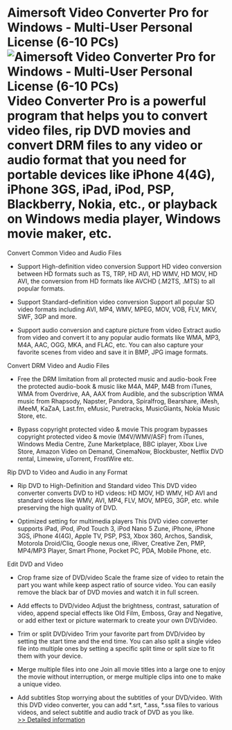 # Aimersoft Video Converter Pro for Windows - Multi-User Personal License (6-10 PCs)<br />![Aimersoft Video Converter Pro for Windows - Multi-User Personal License (6-10 PCs)](https://mycommerce.akamaized.net/api/pimages/P300952615/BIG/300952615.PNG)<br />Video Converter Pro is a powerful program that helps you to convert video files, rip DVD movies and convert DRM files to any video or audio format that you need for portable devices like iPhone 4(4G), iPhone 3GS, iPad, iPod, PSP, Blackberry, Nokia, etc., or playback on Windows media player, Windows movie maker, etc.

Convert Common Video and Audio Files
- Support High-definition video conversion
Support HD video conversion between HD formats such as TS, TRP, HD AVI, HD WMV, HD MOV, HD AVI, the conversion from HD formats like AVCHD (.M2TS, .MTS) to all popular formats.

- Support Standard-definition video conversion
Support all popular SD video formats including AVI, MP4, WMV, MPEG, MOV, VOB, FLV, MKV, SWF, 3GP and more.

- Support audio conversion and capture picture from video
Extract audio from video and convert it to any popular audio formats like WMA, MP3, M4A, AAC, OGG, MKA, and FLAC, etc. You can also capture your favorite scenes from video and save it in BMP, JPG image formats.

Convert DRM Video and Audio Files
- Free the DRM limitation from all protected music and audio-book
Free the protected audio-book & music like M4A, M4P, M4B from iTunes, WMA from Overdrive, AA, AAX from Audible, and the subscription WMA music from Rhapsody, Napster, Pandora, Spiralfrog, Bearshare, iMesh, iMeeM, KaZaA, Last.fm, eMusic, Puretracks, MusicGiants, Nokia Music Store, etc.

- Bypass copyright protected video & movie
This program bypasses copyright protected video & movie (M4V/WMV/ASF) from iTunes, Windows Media Centre, Zune Marketplace, BBC iplayer, Xbox Live Store, Amazon Video on Demand, CinemaNow, Blockbuster, Netflix DVD rental, Limewire, uTorrent, FrostWire etc.

Rip DVD to Video and Audio in any Format
- Rip DVD to High-Definition and Standard video
This DVD video converter converts DVD to HD videos: HD MOV, HD WMV, HD AVI and standard videos like WMV, AVI, MP4, FLV, MOV, MPEG, 3GP, etc. while preserving the high quality of DVD.

- Optimized setting for multimedia players
This DVD video converter supports iPad, iPod, iPod Touch 3, iPod Nano 5 Zune, iPhone, iPhone 3GS, iPhone 4(4G), Apple TV, PSP, PS3, Xbox 360, Archos, Sandisk, Motorola Droid/Cliq, Google nexus one, iRiver, Creative Zen, PMP, MP4/MP3 Player, Smart Phone, Pocket PC, PDA, Mobile Phone, etc.

Edit DVD and Video
- Crop frame size of DVD/video
Scale the frame size of video to retain the part you want while keep aspect ratio of source video. You can easily remove the black bar of DVD movies and watch it in full screen.

- Add effects to DVD/video
Adjust the brightness, contrast, saturation of video, append special effects like Old Film, Emboss, Gray and Negative, or add either text or picture watermark to create your own DVD/video.

- Trim or split DVD/video
Trim your favorite part from DVD/video by setting the start time and the end time. You can also split a single video file into multiple ones by setting a specific split time or split size to fit them with your device.

- Merge multiple files into one
Join all movie titles into a large one to enjoy the movie without interruption, or merge multiple clips into one to make a unique video.

- Add subtitles
Stop worrying about the subtitles of your DVD/video. With this DVD video converter, you can add *.srt, *.ass, *.ssa files to various videos, and select subtitle and audio track of DVD as you like.<br />[>> Detailed information](https://secure.shareit.com/shareit/product.html?productid=300952615&affiliateid=200057808)